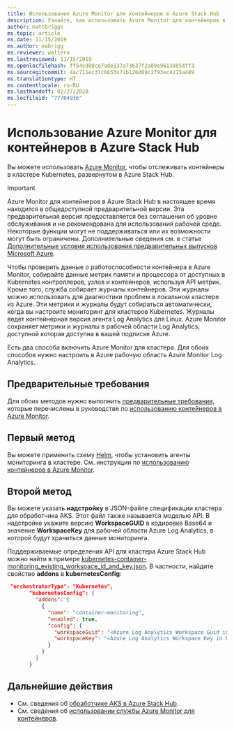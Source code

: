 ```yaml
---
title: Использование Azure Monitor для контейнеров в Azure Stack Hub
description: Узнайте, как использовать Azure Monitor для контейнеров в Azure Stack Hub.
author: mattbriggs
ms.topic: article
ms.date: 11/15/2019
ms.author: mabrigg
ms.reviewer: waltero
ms.lastreviewed: 11/15/2019
ms.openlocfilehash: ff54cd88ce7ade137a73637f2a89e96138854ff3
ms.sourcegitcommit: 4ac711ec37c6653c71b126d09c1f93ec4215a489
ms.translationtype: HT
ms.contentlocale: ru-RU
ms.lasthandoff: 02/27/2020
ms.locfileid: "77704936"
---
```

# <a name="use-azure-monitor-for-containers-on-azure-stack-hub"></a>Использование Azure Monitor для контейнеров в Azure Stack Hub

Вы можете использовать [Azure Monitor](https://docs.microsoft.com/azure/azure-monitor/), чтобы отслеживать контейнеры в кластере Kubernetes, развернутом в Azure Stack Hub. 

> [!IMPORTANT]
> Azure Monitor для контейнеров в Azure Stack Hub в настоящее время находится в общедоступной предварительной версии.
> Эта предварительная версия предоставляется без соглашения об уровне обслуживания и не рекомендована для использования рабочей среде. Некоторые функции могут не поддерживаться или их возможности могут быть ограничены. Дополнительные сведения см. в статье [Дополнительные условия использования предварительных выпусков Microsoft Azure](https://azure.microsoft.com/support/legal/preview-supplemental-terms/).

Чтобы проверить данные о работоспособности контейнера в Azure Monitor, собирайте данные метрик памяти и процессора от доступных в Kubernetes контроллеров, узлов и контейнеров, используя API метрик. Кроме того, служба собирает журналы контейнеров. Эти журналы можно использовать для диагностики проблем в локальном кластере из Azure. Эти метрики и журналы будут собираться автоматически, когда вы настроите мониторинг для кластеров Kubernetes. Журналы ведет контейнерная версия агента Log Analytics для Linux. Azure Monitor сохраняет метрики и журналы в рабочей области Log Analytics, доступной которая доступна в вашей подписке Azure.

Есть два способа включить Azure Monitor для кластера. Для обоих способов нужно настроить в Azure рабочую область Azure Monitor Log Analytics.

## <a name="prerequisites"></a>Предварительные требования

Для обоих методов нужно выполнить [предварительные требования](https://github.com/Helm/charts/tree/master/incubator/azuremonitor-containers#pre-requisites), которые перечислены в руководстве по [использованию контейнеров в Azure Monitor](https://github.com/Helm/charts/tree/master/incubator/azuremonitor-containers).

## <a name="method-one"></a>Первый метод

Вы можете применить схему [Helm](https://helm.sh/), чтобы установить агенты мониторинга в кластере. См. инструкции по [использованию контейнеров в Azure Monitor](https://github.com/Helm/charts/tree/master/incubator/azuremonitor-containers).

## <a name="method-two"></a>Второй метод

Вы можете указать **надстройку** в JSON-файле спецификации кластера для обработчика AKS. Этот файл также называется моделью API. В надстройке укажите версию **WorkspaceGUID** в кодировке Base64 и значение **WorkspaceKey** для рабочей области Azure Log Analytics, в которой будут храниться данные мониторинга.

Поддерживаемые определения API для кластера Azure Stack Hub можно найти в примере [kubernetes-container-monitoring_existing_workspace_id_and_key.json](https://github.com/Azure/aks-engine/blob/master/examples/addons/container-monitoring/kubernetes-container-monitoring_existing_workspace_id_and_key.json). В частности, найдите свойство **addons** в **kubernetesConfig**:

```JSON  
 "orchestratorType": "Kubernetes",
       "kubernetesConfig": {
         "addons": [
           {
             "name": "container-monitoring",
             "enabled": true,
             "config": {
               "workspaceGuid": "<Azure Log Analytics Workspace Guid in Base-64 encoded>",
               "workspaceKey": "<Azure Log Analytics Workspace Key in Base-64 encoded>"
             }
           }
         ]
       }
```

## <a name="next-steps"></a>Дальнейшие действия

- См. сведения об [обработчике AKS в Azure Stack Hub](azure-stack-kubernetes-aks-engine-overview.md).  
- См. сведения об [использовании службы Azure Monitor для контейнеров](https://docs.microsoft.com/azure/azure-monitor/insights/container-insights-overview).
